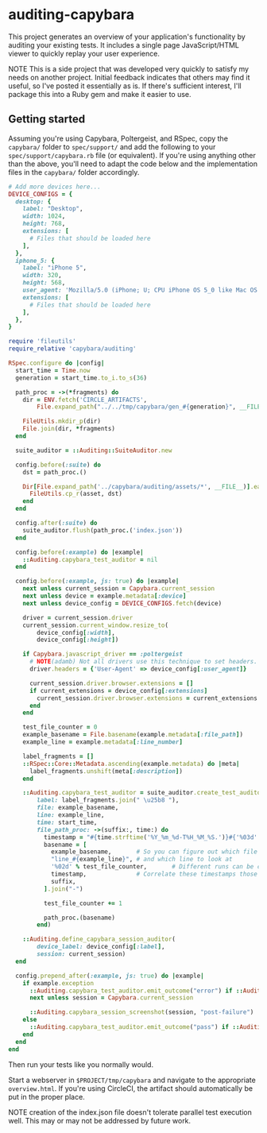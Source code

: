 # auditing-capybara

This project generates an overview of your application's functionality by auditing your existing tests. It includes a single page JavaScript/HTML viewer to quickly replay your user experience.

NOTE This is a side project that was developed very quickly to satisfy my needs on another project. Initial feedback indicates that others may find it useful, so I've posted it essentially as is. If there's sufficient interest, I'll package this into a Ruby gem and make it easier to use.

## Getting started

Assuming you're using Capybara, Poltergeist, and RSpec, copy the `capybara/` folder to `spec/support/` and add the following to your `spec/support/capybara.rb` file (or equivalent). If you're using anything other than the above, you'll need to adapt the code below and the implementation files in the `capybara/` folder accordingly.

```ruby
# Add more devices here...
DEVICE_CONFIGS = {
  desktop: {
    label: "Desktop",
    width: 1024,
    height: 768,
    extensions: [
      # Files that should be loaded here
    ],
  },
  iphone_5: {
    label: "iPhone 5",
    width: 320,
    height: 568,
    user_agent: 'Mozilla/5.0 (iPhone; U; CPU iPhone OS 5_0 like Mac OS X) AppleWebKit/534.46 (KHTML, like Gecko) Mobile/9A334 Safari/7534.48.3',
    extensions: [
      # Files that should be loaded here
    ],
  },
}

require 'fileutils'
require_relative 'capybara/auditing'

RSpec.configure do |config|
  start_time = Time.now
  generation = start_time.to_i.to_s(36)

  path_proc = ->(*fragments) do
    dir = ENV.fetch('CIRCLE_ARTIFACTS',
        File.expand_path("../../tmp/capybara/gen_#{generation}", __FILE__))

    FileUtils.mkdir_p(dir)
    File.join(dir, *fragments)
  end

  suite_auditor = ::Auditing::SuiteAuditor.new

  config.before(:suite) do
    dst = path_proc.()

    Dir[File.expand_path('../capybara/auditing/assets/*', __FILE__)].each do |asset|
      FileUtils.cp_r(asset, dst)
    end
  end

  config.after(:suite) do
    suite_auditor.flush(path_proc.('index.json'))
  end

  config.before(:example) do |example|
    ::Auditing.capybara_test_auditor = nil
  end

  config.before(:example, js: true) do |example|
    next unless current_session = Capybara.current_session
    next unless device = example.metadata[:device]
    next unless device_config = DEVICE_CONFIGS.fetch(device)

    driver = current_session.driver
    current_session.current_window.resize_to(
        device_config[:width],
        device_config[:height])

    if Capybara.javascript_driver == :poltergeist
      # NOTE(adamb) Not all drivers use this technique to set headers.
      driver.headers = {'User-Agent' => device_config[:user_agent]}

      current_session.driver.browser.extensions = []
      if current_extensions = device_config[:extensions]
        current_session.driver.browser.extensions = current_extensions
      end
    end

    test_file_counter = 0
    example_basename = File.basename(example.metadata[:file_path])
    example_line = example.metadata[:line_number]

    label_fragments = []
    ::RSpec::Core::Metadata.ascending(example.metadata) do |meta|
      label_fragments.unshift(meta[:description])
    end

    ::Auditing.capybara_test_auditor = suite_auditor.create_test_auditor(
        label: label_fragments.join(" \u25b8 "),
        file: example_basename,
        line: example_line,
        time: start_time,
        file_path_proc: ->(suffix:, time:) do
          timestamp = "#{time.strftime('%Y_%m_%d-T%H_%M_%S.')}#{'%03d' % (time.usec/1000).to_i}"
          basename = [
            example_basename,       # So you can figure out which file it came from
            "line_#{example_line}", # and which line to look at
            '%02d' % test_file_counter,       # Different runs can be compared by matching up test_file_counter
            timestamp,              # Correlate these timestamps those in to logs
            suffix,
          ].join("-")

          test_file_counter += 1

          path_proc.(basename)
        end)

    ::Auditing.define_capybara_session_auditor(
        device_label: device_config[:label],
        session: current_session)
  end

  config.prepend_after(:example, js: true) do |example|
    if example.exception
      ::Auditing.capybara_test_auditor.emit_outcome("error") if ::Auditing.capybara_test_auditor
      next unless session = Capybara.current_session

      ::Auditing.capybara_session_screenshot(session, "post-failure")
    else
      ::Auditing.capybara_test_auditor.emit_outcome("pass") if ::Auditing.capybara_test_auditor
    end
  end
end
```

Then run your tests like you normally would.

Start a webserver in `$PROJECT/tmp/capybara` and navigate to the appropriate `overview.html`. If you're using CircleCI, the artifact should automatically be put in the proper place.

NOTE creation of the index.json file doesn't tolerate parallel test execution well. This may or may not be addressed by future work.
